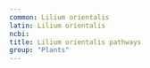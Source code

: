 ```yaml
---
common: Lilium orientalis
latin: Lilium orientalis
ncbi: 
title: Lilium orientalis pathways
group: "Plants"
---
```

